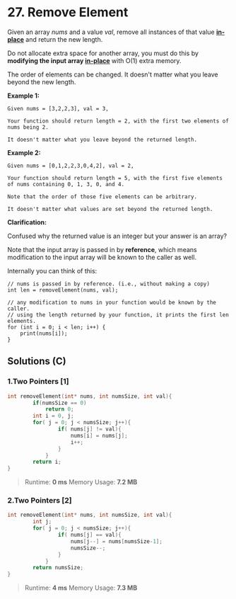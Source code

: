 # 27. Remove Element
Given an array *nums* and a value *val*, remove all instances of that value [**in-place**](https://en.wikipedia.org/wiki/In-place_algorithm) and return the new length.

Do not allocate extra space for another array, you must do this by **modifying the input array [in-place](https://en.wikipedia.org/wiki/In-place_algorithm)** with O(1) extra memory.

The order of elements can be changed. It doesn't matter what you leave beyond the new length.

**Example 1:**

```
Given nums = [3,2,2,3], val = 3,

Your function should return length = 2, with the first two elements of nums being 2.

It doesn't matter what you leave beyond the returned length.
```

**Example 2:**

```
Given nums = [0,1,2,2,3,0,4,2], val = 2,

Your function should return length = 5, with the first five elements of nums containing 0, 1, 3, 0, and 4.

Note that the order of those five elements can be arbitrary.

It doesn't matter what values are set beyond the returned length.
```

**Clarification:**

Confused why the returned value is an integer but your answer is an array?

Note that the input array is passed in by **reference**, which means modification to the input array will be known to the caller as well.

Internally you can think of this:

```
// nums is passed in by reference. (i.e., without making a copy)
int len = removeElement(nums, val);

// any modification to nums in your function would be known by the caller.
// using the length returned by your function, it prints the first len elements.
for (int i = 0; i < len; i++) {
    print(nums[i]);
}
```



## Solutions (C)



### 1.Two Pointers [1]

```c
int removeElement(int* nums, int numsSize, int val){
        if(numsSize == 0)
            return 0;
        int i = 0, j;
        for( j = 0; j < numsSize; j++){
                if( nums[j] != val){
                    nums[i] = nums[j];
                    i++;
                }
            }
        return i;
}
```

> Runtime: **0 ms** Memory Usage: **7.2 MB**

### 2.Two Pointers [2]

```c
int removeElement(int* nums, int numsSize, int val){
        int j;
        for( j = 0; j < numsSize; j++){
                if( nums[j] == val){
                    nums[j--] = nums[numsSize-1];
                    numsSize--;
                }
            }
        return numsSize;
}
```

> Runtime: **4 ms** Memory Usage: **7.3 MB**
